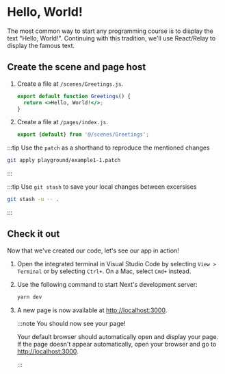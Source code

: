 # Hello, World!

The most common way to start any programming course is to display the text "Hello, World!". Continuing with this tradition, we'll use React/Relay to display the famous text.

## Create the scene and page host

1. Create a file at `/scenes/Greetings.js`.

   ```jsx title="@/scenes/Greetings.js"
   export default function Greetings() {
     return <>Hello, World!</>;
   }
   ```

1. Create a file at `/pages/index.js`.

   ```jsx title="@/pages/index.js"
   export {default} from '@/scenes/Greetings';
   ```

:::tip Use the `patch` as a shorthand to reproduce the mentioned changes

```sh
git apply playground/example1-1.patch
```

:::

:::tip Use `git stash` to save your local changes between excersises

```sh
git stash -u -- .
```

:::

## Check it out

Now that we've created our code, let's see our app in action!

1. Open the integrated terminal in Visual Studio Code by selecting `View > Terminal` or by selecting `Ctrl+`. On a Mac, select `Cmd+` instead.

1. Use the following command to start Next's development server:

   ```sh
   yarn dev
   ```

1. A new page is now available at [http://localhost:3000](http://localhost:3000).

   :::note You should now see your page!

   Your default browser should automatically open and display your page. If the page doesn't appear automatically, open your browser and go to [http://localhost:3000](http://localhost:3000).

   :::
